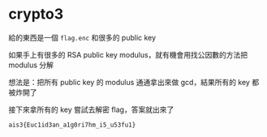 # crypto3

給的東西是一個 `flag.enc` 和很多的 public key

如果手上有很多的 RSA public key modulus，就有機會用找公因數的方法把 modulus 分解

想法是：把所有 public key 的 modulus 通通拿出來做 gcd，結果所有的 key 都被炸開了

接下來拿所有的 key 嘗試去解密 flag，答案就出來了

`ais3{Euc1id3an_a1g0ri7hm_i5_u53fu1}`
